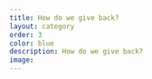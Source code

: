 ```yaml
---
title: How do we give back?
layout: category
order: 3 
color: blue
description: How do we give back?
image: 
---
```

